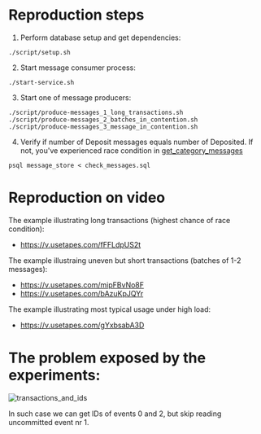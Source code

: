 # Reproduction steps

1. Perform database setup and get dependencies:

```
./script/setup.sh
```

2. Start message consumer process:

```
./start-service.sh
```

3. Start one of message producers:

```
./script/produce-messages_1_long_transactions.sh
./script/produce-messages_2_batches_in_contention.sh
./script/produce-messages_3_message_in_contention.sh
```

4. Verify if number of Deposit messages equals number of Deposited. If not, you've experienced race condition in [get\_category\_messages](https://github.com/eventide-project/message-store-postgres-database/blob/1aa76c8b78b438ba439ff0f7db9cb2bc3e6ce1d9/database/functions/get-category-messages.sql#L26)

```
psql message_store < check_messages.sql
```

# Reproduction on video

The example illustrating long transactions (highest chance of race condition):
- https://v.usetapes.com/fFFLdpUS2t

The example illustraing uneven but short transactions (batches of 1-2 messages):
- https://v.usetapes.com/mipFBvNo8F
- https://v.usetapes.com/bAzuKpJQYr

The example illustrating most typical usage under high load:
- https://v.usetapes.com/gYxbsabA3D


# The problem exposed by the experiments:

![transactions_and_ids](https://user-images.githubusercontent.com/65587/30241715-2f09723e-9589-11e7-9f41-9868f6e794e1.png)

In such case we can get IDs of events 0 and 2, but skip reading uncommitted event nr 1.
